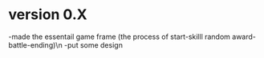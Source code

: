 # version 0.X
-made the essentail game frame (the process of start-skilll random award-battle-ending)\n
-put some design
